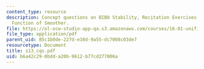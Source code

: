 ```yaml
---
content_type: resource
description: Concept questions on BIBO Stability, Recitation Exercises & Transfer
  Function of Smoother.
file: https://ol-ocw-studio-app-qa.s3.amazonaws.com/courses/16-01-unified-engineering-i-ii-iii-iv-fall-2005-spring-2006/b6a42c290bdda20b9612b77cd277006a_s13_cqs.pdf
file_type: application/pdf
parent_uid: 85c1b0de-227d-e38d-9a55-dc7008c03de7
resourcetype: Document
title: s13_cqs.pdf
uid: b6a42c29-0bdd-a20b-9612-b77cd277006a
---
```

